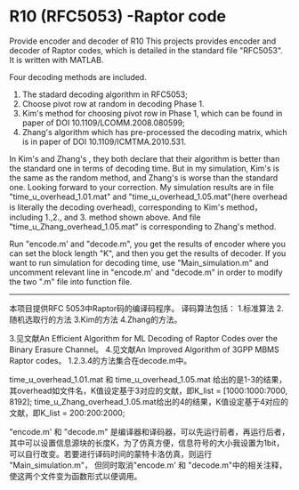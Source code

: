 # R10 (RFC5053) -Raptor code
Provide encoder and decoder of R10
This projects provides encoder and decoder of Raptor codes, which is detailed in the standard file "RFC5053".
It is written with MATLAB.

Four decoding methods are included. 
1. The stadard decoding algorithm in RFC5053;
2. Choose pivot row at random in decoding Phase 1.
3. Kim's method for choosing pivot row in Phase 1, which can be found in paper of DOI 10.1109/LCOMM.2008.080599;
4. Zhang's algorithm which has pre-processed the decoding matrix, which is in paper of DOI 10.1109/ICMTMA.2010.531.

In Kim's and Zhang's , they both declare that their algorithm is better than the standard one in terms of decoding time. But in my simulation, Kim's is the same as the random method, and Zhang's is worse than the standard one. Looking forward to your correction.
My simulation results are in file "time_u_overhead_1.01.mat" and "time_u_overhead_1.05.mat"(here overhead is literally the decoding overhead),  corresponding to Kim's method，including 1.,2., and 3. method shown above. And file "time_u_Zhang_overhead_1.05.mat" is corresponding to Zhang's method.

Run "encode.m' and "decode.m", you get the results of encoder where you can set the block length "K", and then you get the results of decoder. If you want to run simulation for decoding time, use "Main_simulation.m" and uncomment relevant line in "encode.m' and "decode.m" in order to modify the two ".m" file into function file.

-----------------------------------------------------------------------------------------
本项目提供RFC 5053中Raptor码的编译码程序。
译码算法包括：
1.标准算法
2.随机选取行的方法
3.Kim的方法
4.Zhang的方法。

3.见文献An Efficient Algorithm for ML Decoding of Raptor Codes over the Binary Erasure Channel。
4.见文献An Improved Algorithm of 3GPP MBMS Raptor codes。
1.2.3.4的方法集合在decode.m中。

time_u_overhead_1.01.mat 和 time_u_overhead_1.05.mat 
给出的是1-3的结果，其overhead如文件名，K值设定基于3对应的文献，即K_list = [1000:1000:7000, 8192];
time_u_Zhang_overhead_1.05.mat给出的4的结果，K值设定基于4对应的文献，即K_list = 200:200:2000;

"encode.m' 和 "decode.m" 是编译器和译码器，可以先运行前者，再运行后者，其中可以设置信息源块的长度K，为了仿真方便，信息符号的大小我设置为1bit，可以自行改变。若要进行译码时间的蒙特卡洛仿真，则运行 "Main_simulation.m"， 但同时取消"encode.m' 和 "decode.m"中的相关注释，使这两个文件变为函数形式以便调用。

